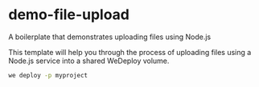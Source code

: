 # demo-file-upload
A boilerplate that demonstrates uploading files using Node.js

This template will help you through the process of uploading files using a Node.js service into a shared WeDeploy volume.

```bash
we deploy -p myproject
```
